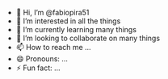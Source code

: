 - 👋 Hi, I’m @fabiopira51
- 👀 I’m interested in all the things
- 🌱 I’m currently learning many things
- 💞️ I’m looking to collaborate on many things
- 📫 How to reach me ...
- 😄 Pronouns: ...
- ⚡ Fun fact: ...

<!---
fabiopira51/fabiopira51 is a ✨ special ✨ repository because its `README.md` (this file) appears on your GitHub profile.
You can click the Preview link to take a look at your changes.
--->
